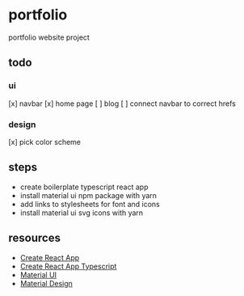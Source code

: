 # portfolio

portfolio website project

## todo

### ui

[x] navbar
[x] home page
[ ] blog
[ ] connect navbar to correct hrefs

### design

[x] pick color scheme

## steps

- create boilerplate typescript react app
- install material ui npm package with yarn
- add links to stylesheets for font and icons
- install material ui svg icons with yarn

## resources

- [Create React App](https://reactjs.org/docs/create-a-new-react-app.html#create-react-app)
- [Create React App Typescript](https://create-react-app.dev/docs/adding-typescript/)
- [Material UI](https://material-ui.com/)
- [Material Design](https://material.io/)